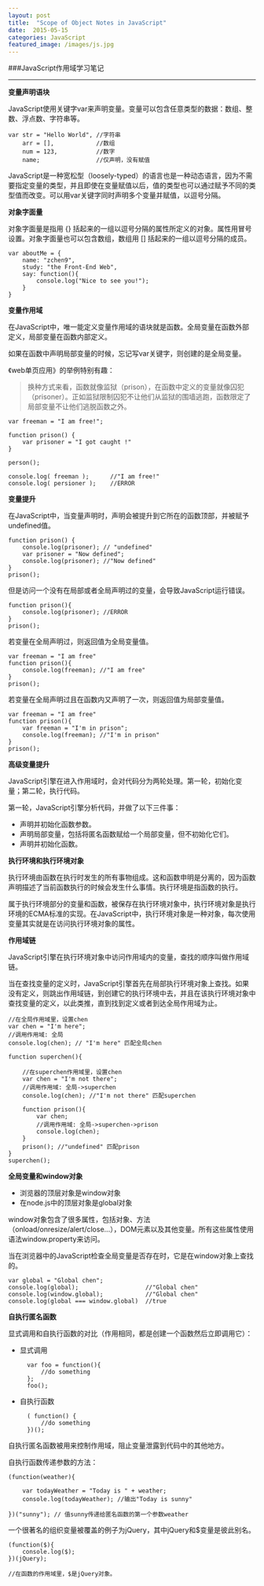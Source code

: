 ```yaml
---
layout: post
title:  "Scope of Object Notes in JavaScript"
date:  2015-05-15
categories: JavaScript
featured_image: /images/js.jpg
---
```


###JavaScript作用域学习笔记

---

<b>变量声明语块</b>

JavaScript使用关键字var来声明变量。变量可以包含任意类型的数据：数组、整数、浮点数、字符串等。

    var str = "Hello World", //字符串
        arr = [],            //数组
        num = 123,           //数字
        name;                //仅声明，没有赋值

JavaScript是一种宽松型（loosely-typed）的语言也是一种动态语言，因为不需要指定变量的类型，并且即使在变量赋值以后，值的类型也可以通过赋予不同的类型值而改变。可以用var关键字同时声明多个变量并赋值，以逗号分隔。

<b>对象字面量</b>

对象字面量是指用 {} 括起来的一组以逗号分隔的属性所定义的对象。属性用冒号设置。对象字面量也可以包含数组，数组用 [] 括起来的一组以逗号分隔的成员。

    var aboutMe = {
        name: "zchen9",
        study: "the Front-End Web",
        say: function(){
            console.log("Nice to see you!");
        }
    }

<b>变量作用域</b>

在JavaScript中，唯一能定义变量作用域的语块就是函数。全局变量在函数外部定义，局部变量在函数内部定义。

如果在函数中声明局部变量的时候，忘记写var关键字，则创建的是全局变量。

《web单页应用》的举例特别有趣：

> 换种方式来看，函数就像监狱（prison），在函数中定义的变量就像囚犯（prisoner）。正如监狱限制囚犯不让他们从监狱的围墙逃跑，函数限定了局部变量不让他们逃脱函数之外。

    var freeman = "I am free!";
    
    function prison() {
        var prisoner = "I got caught !"
    }

    person();

    console.log( freeman );      //"I am free!"
    console.log( persioner );    //ERROR

<b>变量提升</b>

在JavaScript中，当变量声明时，声明会被提升到它所在的函数顶部，并被赋予undefined值。

    function prison() {
        console.log(prisoner); // "undefined"
        var prisoner = "Now defined";
        console.log(prisoner); //"Now defined"
    }
    prison();

但是访问一个没有在局部或者全局声明过的变量，会导致JavaScript运行错误。

    function prison(){
        console.log(prisoner); //ERROR
    }
    prison();

若变量在全局声明过，则返回值为全局变量值。

    var freeman = "I am free"
    function prison(){
        console.log(freeman); //"I am free"
    }
    prison();

若变量在全局声明过且在函数内又声明了一次，则返回值为局部变量值。

    var freeman = "I am free"
    function prison(){
        var freeman = "I'm in prison";
        console.log(freeman); //"I'm in prison"
    }
    prison();

<b>高级变量提升</b>

JavaScript引擎在进入作用域时，会对代码分为两轮处理。第一轮，初始化变量；第二轮，执行代码。

第一轮，JavaScript引擎分析代码，并做了以下三件事：

- 声明并初始化函数参数。
- 声明局部变量，包括将匿名函数赋给一个局部变量，但不初始化它们。
- 声明并初始化函数。

<b>执行环境和执行环境对象</b>

执行环境由函数在执行时发生的所有事物组成。这和函数申明是分离的，因为函数声明描述了当前函数执行的时候会发生什么事情。执行环境是指函数的执行。

属于执行环境部分的变量和函数，被保存在执行环境对象中，执行环境对象是执行环境的ECMA标准的实现。在JavaScript中，执行环境对象是一种对象，每次使用变量其实就是在访问执行环境对象的属性。

<b>作用域链</b>

JavaScript引擎在执行环境对象中访问作用域内的变量，查找的顺序叫做作用域链。

当在查找变量的定义时，JavaScript引擎首先在局部执行环境对象上查找。如果没有定义，则跳出作用域链，到创建它的执行环境中去，并且在该执行环境对象中查找变量的定义，以此类推，直到找到定义或者到达全局作用域为止。

    //在全局作用域里，设置chen
    var chen = "I'm here";
    //调用作用域: 全局
    console.log(chen); // "I'm here" 匹配全局chen

    function superchen(){

        //在superchen作用域里，设置chen
        var chen = "I'm not there";
        //调用作用域: 全局->superchen
        console.log(chen); //"I'm not there" 匹配superchen

        function prison(){
            var chen;
            //调用作用域: 全局->superchen->prison
            console.log(chen); 
        }
        prison(); //"undefined" 匹配prison
    }
    superchen();

<b>全局变量和window对象</b>

- 浏览器的顶层对象是window对象
- 在node.js中的顶层对象是global对象

window对象包含了很多属性，包括对象、方法（onload/onresize/alert/close...），DOM元素以及其他变量。所有这些属性使用语法window.property来访问。

当在浏览器中的JavaScript检查全局变量是否存在时，它是在window对象上查找的。

    var global = "Global chen"; 
    console.log(global);                   //"Global chen"
    console.log(window.global);            //"Global chen"
    console.log(global === window.global)  //true

<b>自执行匿名函数</b>

显式调用和自执行函数的对比（作用相同，都是创建一个函数然后立即调用它）：

- 显式调用

        var foo = function(){
            //do something
        };
        foo();

- 自执行函数

        ( function() {
            //do something
        })();

自执行匿名函数被用来控制作用域，阻止变量泄露到代码中的其他地方。

自执行函数传递参数的方法：

    (function(weather){

        var todayWeather = "Today is " + weather;
        console.log(todayWeather); //输出"Today is sunny"

    })("sunny"); // 值sunny传递给匿名函数的第一个参数weather

一个很著名的组织变量被覆盖的例子为jQuery，其中jQuery和$变量是彼此别名。

    (function($){
        console.log($);
    })(jQuery);

    //在函数的作用域里，$是jQuery对象。

